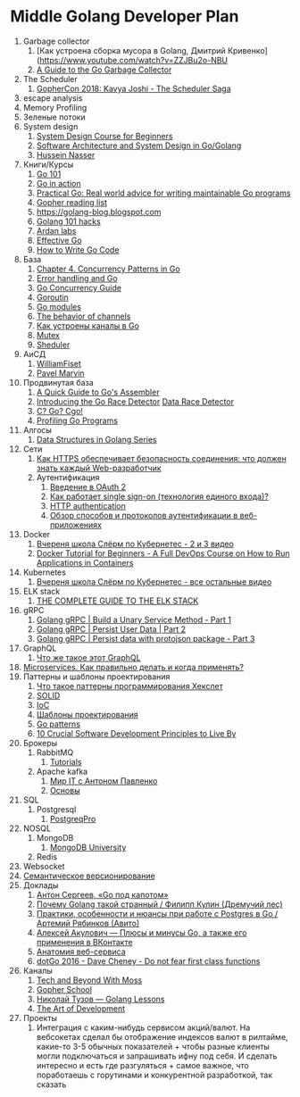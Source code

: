 # Middle Golang Developer Plan
1. Garbage collector
	1. [Как устроена сборка мусора в Golang, Дмитрий Кривенко](https://www.youtube.com/watch?v=ZZJBu2o-NBU
	2. [A Guide to the Go Garbage Collector](https://go.dev/doc/gc-guide)
2. The Scheduler
	1. [GopherCon 2018: Kavya Joshi - The Scheduler Saga](https://www.youtube.com/watch?v=YHRO5WQGh0k)
3. escape analysis
4. Memory Profiling
5. Зеленые потоки
6. System design
	1. [System Design Course for Beginners](https://www.youtube.com/watch?v=MbjObHmDbZo)
	2. [Software Architecture and System Design in Go/Golang](https://www.youtube.com/watch?v=pZ2z2tZkMsE&list=PL7yAAGMOat_GCd12Lrv_evJ3Zhv1dl8B-)
	3. [Hussein Nasser](https://www.youtube.com/c/HusseinNasser-software-engineering/playlists)
7. Книги/Курсы
	1. [Go 101](https://go101.org/article/101.html)
	2. [Go in action](http://www.sufuq.com/books/golang/Go%20in%20Action.pdf)
	3. [Practical Go: Real world advice for writing maintainable Go programs](https://dave.cheney.net/practical-go/presentations/qcon-china.html#_error_handling)
	4. [Gopher reading list](https://github.com/enocom/gopher-reading-list)
	5. https://golang-blog.blogspot.com
	6. [Golang 101 hacks](https://nanxiao.gitbooks.io/golang-101-hacks/content/posts/interface.html)
	7. [Ardan labs](https://www.ardanlabs.com)
	8. [Effective Go](https://go.dev/doc/effective_go)
	9. [How to Write Go Code](https://go.dev/doc/code)
8. База
	1. [Chapter 4. Concurrency Patterns in Go](https://www.oreilly.com/library/view/concurrency-in-go/9781491941294/ch04.html)
	2. [Error handling and Go](https://go.dev/blog/error-handling-and-go)
	3. [Go Concurrency Guide](https://github.com/luk4z7/go-concurrency-guide#go-concurrency-guide)
	4. [Goroutin](https://habr.com/ru/post/141853/)
	5. [Go modules](https://go.dev/blog/using-go-modules)
	6. [The behavior of channels](https://www.ardanlabs.com/blog/2017/10/the-behavior-of-channels.html)
	7. [Как устроены каналы в Go](https://habr.com/ru/post/308070/)
	8. [Mutex](https://habr.com/ru/post/271789/)
	9. [Sheduler](https://habr.com/ru/post/333654/)
9. АиСД
	1. [WilliamFiset](https://www.youtube.com/c/WilliamFiset-videos/videos)
	2. [Pavel Marvin](https://www.youtube.com/c/pavelmavrin)
10. Продвинутая база
	1. [A Quick Guide to Go's Assembler](https://go.dev/doc/asm)
	2. [Introducing the Go Race Detector](https://go.dev/blog/race-detector) [Data Race Detector](https://go.dev/doc/articles/race_detector)
	3. [C? Go? Cgo!](https://go.dev/blog/cgo)
	4. [Profiling Go Programs](https://go.dev/blog/pprof)
11. Алгосы
	1. [Data Structures in Golang Series](https://www.youtube.com/watch?v=3DYIgTC4T1o&list=PL0q7mDmXPZm7s7weikYLpNZBKk5dCoWm6)
12. Сети
	1. [Как HTTPS обеспечивает безопасность соединения: что должен знать каждый Web-разработчик](https://habr.com/ru/post/188042/)
	2. Аутентификация
		1. [Введение в OAuth 2](https://www.digitalocean.com/community/tutorials/oauth-2-ru)
		2. [Как работает single sign-on (технология единого входа)?](https://habr.com/ru/company/nixys/blog/563244/)
		3. [HTTP authentication](https://www.youtube.com/watch?v=qDt70R4i3wk)
		4. [Обзор способов и протоколов аутентификации в веб-приложениях](https://habr.com/ru/company/dataart/blog/262817/)
13. Docker
	1. [Вчереня школа Слёрм по Кубернетес - 2 и 3 видео](https://www.youtube.com/playlist?list=PL8D2P0ruohOA4Y9LQoTttfSgsRwUGWpu6)
	2. [Docker Tutorial for Beginners - A Full DevOps Course on How to Run Applications in Containers](https://www.youtube.com/watch?v=fqMOX6JJhGo)
14. Kubernetes
	1. [Вчереня школа Слёрм по Кубернетес - все остальные видео](https://www.youtube.com/playlist?list=PL8D2P0ruohOA4Y9LQoTttfSgsRwUGWpu6)
15. ELK stack
	1. [THE COMPLETE GUIDE TO THE ELK STACK](https://logz.io/learn/complete-guide-elk-stack/)
16. gRPC
	1. [Golang gRPC | Build a Unary Service Method - Part 1](https://www.youtube.com/watch?v=YudT0nHvkkE)
	2. [Golang gRPC | Persist User Data | Part 2](https://www.youtube.com/watch?v=QmIdWTidEa8)
	3. [Golang gRPC | Persist data with protojson package - Part 3](https://www.youtube.com/watch?v=1NMwU6oFrlI&t=8s)
17. GraphQL
	1. [Что же такое этот GraphQL](https://habr.com/ru/post/326986/)
18. [Microservices. Как правильно делать и когда применять?](https://semver.org/lang/ru/)
19. Паттерны и шаблоны проектирования
	1. [Что такое паттерны программирования Хекслет](https://www.youtube.com/watch?v=wX6BBaQZpzE)
	2. [SOLID](https://blog.byndyu.ru/2009/10/solid.html)
	3. [IoC](https://habr.com/ru/post/321344/)
	4. [Шаблоны проектирования](https://refactoring.guru/ru/design-patterns/examples)
	5. [Go patterns](https://github.com/tmrts/go-patterns)
	6. [10 Crucial Software Development Principles to Live By](https://www.laneways.agency/software-development-principles/)
20. Брокеры
	1. RabbitMQ
		1. [Tutorials](https://www.rabbitmq.com/getstarted.html)
	2. Apache kafka
		1. [Мир IT с Антоном Павленко](https://www.youtube.com/playlist?list=PLWCdmr_xDegcuLlhmXdVFyeNzNbVQdwDM)
		2. [Основы](https://www.youtube.com/watch?v=-AZOi3kP9Js&t=1s)
21. SQL
	1. Postgresql
		1. [PostgreqPro](https://postgrespro.ru/education/courses)
22. NOSQL
	1. MongoDB
		1. [MongoDB University](https://university.mongodb.com)
	2. Redis
23. Websocket
24. [Семантическое версионирование](https://semver.org/lang/ru/)
25. Доклады
	1. [Антон Сергеев, «Go под капотом»](https://www.youtube.com/watch?v=rloqQY9CT8I)
	2. [Почему Golang такой странный / Филипп Кулин (Дремучий лес)](https://www.youtube.com/watch?v=ql-uncsqoAU)
	3. [Практики, особенности и нюансы при работе с Postgres в Go / Артемий Рябинков (Авито)](https://www.youtube.com/watch?v=Uojy57I-xP0)
	4. [Алексей Акулович — Плюсы и минусы Go, а также его применения в ВКонтакте](https://www.youtube.com/watch?v=2fxNbhy2gt0)
	5. [Анатомия веб-сервиса](https://www.youtube.com/watch?v=KAWeC9evbGM)
	6. [dotGo 2016 - Dave Cheney - Do not fear first class functions](https://www.youtube.com/watch?v=5buaPyJ0XeQ)
26. Каналы
	1. [Tech and Beyond With Moss](https://www.youtube.com/c/TechandBeyondWithMoss/videos)
	2. [Gopher School](https://www.youtube.com/c/GopherSchool/videos)
	3. [Николай Тузов — Golang Lessons](https://www.youtube.com/c/НиколайТузов)
	4. [The Art of Development](https://www.youtube.com/c/TheArtofDevelopment)
27. Проекты
	1. Интеграция с каким-нибудь сервисом акций/валют. На вебсокетах сделал бы отображение индексов валют в рилтайме, какие-то 3-5 обычных показателей + чтобы разные клиенты могли подключаться и запрашивать ифну под себя. И сделать интересно и есть где разгуляться + самое важное, что поработаешь с горутинами и конкурентной разработкой, так сказать


